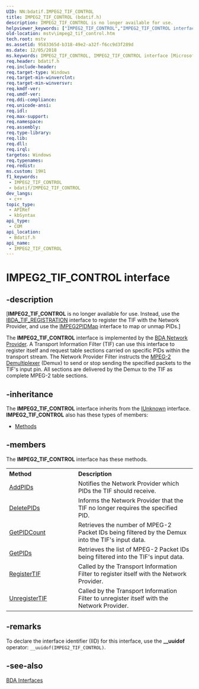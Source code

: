 ```yaml
---
UID: NN:bdatif.IMPEG2_TIF_CONTROL
title: IMPEG2_TIF_CONTROL (bdatif.h)
description: IMPEG2_TIF_CONTROL is no longer available for use.
helpviewer_keywords: ["IMPEG2_TIF_CONTROL","IMPEG2_TIF_CONTROL interface [Microsoft TV Technologies]","IMPEG2_TIF_CONTROL interface [Microsoft TV Technologies]","described","IMPEG2_TIF_CONTROLInterface","bdatif/IMPEG2_TIF_CONTROL","mstv.impeg2_tif_control"]
old-location: mstv\impeg2_tif_control.htm
tech.root: mstv
ms.assetid: 9583365d-b318-49e2-a32f-f6cc9d3f289d
ms.date: 12/05/2018
ms.keywords: IMPEG2_TIF_CONTROL, IMPEG2_TIF_CONTROL interface [Microsoft TV Technologies], IMPEG2_TIF_CONTROL interface [Microsoft TV Technologies],described, IMPEG2_TIF_CONTROLInterface, bdatif/IMPEG2_TIF_CONTROL, mstv.impeg2_tif_control
req.header: bdatif.h
req.include-header: 
req.target-type: Windows
req.target-min-winverclnt: 
req.target-min-winversvr: 
req.kmdf-ver: 
req.umdf-ver: 
req.ddi-compliance: 
req.unicode-ansi: 
req.idl: 
req.max-support: 
req.namespace: 
req.assembly: 
req.type-library: 
req.lib: 
req.dll: 
req.irql: 
targetos: Windows
req.typenames: 
req.redist: 
ms.custom: 19H1
f1_keywords:
 - IMPEG2_TIF_CONTROL
 - bdatif/IMPEG2_TIF_CONTROL
dev_langs:
 - c++
topic_type:
 - APIRef
 - kbSyntax
api_type:
 - COM
api_location:
 - Bdatif.h
api_name:
 - IMPEG2_TIF_CONTROL
---
```


# IMPEG2_TIF_CONTROL interface


## -description

<p class="CCE_Message">[<b>IMPEG2_TIF_CONTROL</b> is no longer available for use. Instead, use the <a href="/previous-versions/windows/desktop/api/bdatif/nn-bdatif-ibda_tif_registration">IBDA_TIF_REGISTRATION</a> interface to register the TIF with the Network Provider, and use the <a href="/previous-versions/windows/desktop/api/bdaiface/nn-bdaiface-impeg2pidmap">IMPEG2PIDMap</a> interface to map or unmap PIDs.]

The <b>IMPEG2_TIF_CONTROL</b> interface is implemented by the <a href="/previous-versions/windows/desktop/mstv/bda-network-provider-filter">BDA Network Provider</a>. A Transport Information Filter (TIF) can use this interface to register itself and request table sections carried on specific PIDs within the transport stream. The Network Provider Filter instructs the <a href="/windows/desktop/DirectShow/mpeg-2-demultiplexer">MPEG-2 Demultiplexer</a> (Demux) to send or stop sending the specified packets to the TIF's input pin. All sections are delivered by the Demux to the TIF as complete MPEG-2 table sections.

## -inheritance

The <b xmlns:loc="http://microsoft.com/wdcml/l10n">IMPEG2_TIF_CONTROL</b> interface inherits from the <a href="/windows/desktop/api/unknwn/nn-unknwn-iunknown">IUnknown</a> interface. <b>IMPEG2_TIF_CONTROL</b> also has these types of members:
<ul>
<li><a href="https://docs.microsoft.com/">Methods</a></li>
</ul>

## -members

The <b>IMPEG2_TIF_CONTROL</b> interface has these methods.
<table class="members" id="memberListMethods">
<tr>
<th align="left" width="37%">Method</th>
<th align="left" width="63%">Description</th>
</tr>
<tr data="declared;">
<td align="left" width="37%">
<a href="/previous-versions/windows/desktop/api/bdatif/nf-bdatif-impeg2_tif_control-addpids">AddPIDs</a>
</td>
<td align="left" width="63%">
Notifies the Network Provider which PIDs the TIF should receive.

</td>
</tr>
<tr data="declared;">
<td align="left" width="37%">
<a href="/previous-versions/windows/desktop/api/bdatif/nf-bdatif-impeg2_tif_control-deletepids">DeletePIDs</a>
</td>
<td align="left" width="63%">
Informs the Network Provider that the TIF no longer requires the specified PID.

</td>
</tr>
<tr data="declared;">
<td align="left" width="37%">
<a href="/previous-versions/windows/desktop/api/bdatif/nf-bdatif-impeg2_tif_control-getpidcount">GetPIDCount</a>
</td>
<td align="left" width="63%">
Retrieves the number of MPEG-2 Packet IDs being filtered by the Demux into the TIF's input data.

</td>
</tr>
<tr data="declared;">
<td align="left" width="37%">
<a href="/previous-versions/windows/desktop/api/bdatif/nf-bdatif-impeg2_tif_control-getpids">GetPIDs</a>
</td>
<td align="left" width="63%">
Retrieves the list of MPEG-2 Packet IDs being filtered into the TIF's input data.

</td>
</tr>
<tr data="declared;">
<td align="left" width="37%">
<a href="/previous-versions/windows/desktop/api/bdatif/nf-bdatif-impeg2_tif_control-registertif">RegisterTIF</a>
</td>
<td align="left" width="63%">
Called by the Transport Information Filter to register itself with the Network Provider.

</td>
</tr>
<tr data="declared;">
<td align="left" width="37%">
<a href="/previous-versions/windows/desktop/api/bdatif/nf-bdatif-impeg2_tif_control-unregistertif">UnregisterTIF</a>
</td>
<td align="left" width="63%">
Called by the Transport Information Filter to unregister itself with the Network Provider.

</td>
</tr>
</table>

## -remarks

To declare the interface identifier (IID) for this interface, use the <b>__uuidof</b> operator: <code>__uuidof(IMPEG2_TIF_CONTROL)</code>.

## -see-also

<a href="/previous-versions/windows/desktop/mstv/bda-interfaces">BDA Interfaces</a>